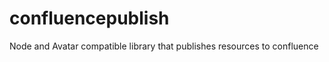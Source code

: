 confluencepublish
=================

Node and Avatar compatible library that publishes resources to confluence
